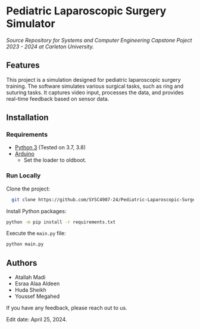 # Pediatric Laparoscopic Surgery Simulator 
*Source Repository for Systems and Computer Engineering Capstone Poject 2023 - 2024 at Carleton University.*

## Features
This project is a simulation designed for pediatric laparoscopic surgery training. The software simulates various surgical tasks, such as ring and suturing tasks. It captures video input, processes the data, and provides real-time feedback based on sensor data.

## Installation
### Requirements
* [Python 3](https://www.python.org/) (Tested on 3.7, 3.8)
* [Arduino](https://www.arduino.cc/en/software)
  * Set the loader to oldboot.

### Run Locally
Clone the project:
```bash 
  git clone https://github.com/SYSC4907-24/Pediatric-Laparoscopic-Surgery-Simulator.git
```
Install Python packages:
```bash
python -m pip install -r requirements.txt
```

Execute the `main.py` file:
```bash
python main.py
```

## Authors  
- Atallah Madi  
- Esraa Alaa Aldeen  
- Huda Sheikh 
- Youssef Megahed

If you have any feedback, please reach out to us.

Edit date: April 25, 2024.